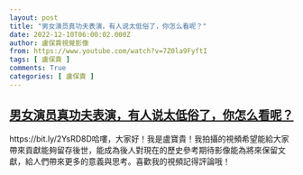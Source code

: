 ```yaml
---
layout: post
title: "男女演员真功夫表演，有人说太低俗了，你怎么看呢？"
date: 2022-12-10T06:00:02.000Z
author: 盧保貴視覺影像
from: https://www.youtube.com/watch?v=7Z0la9FyftI
tags: [ 盧保貴 ]
comments: True
categories: [ 盧保貴 ]
---
```

<!--1670652002000-->
[男女演员真功夫表演，有人说太低俗了，你怎么看呢？](https://www.youtube.com/watch?v=7Z0la9FyftI)
------

<div>
https://bit.ly/2YsRD8D哈嘍，大家好！我是盧寶貴！我拍攝的視頻希望能給大家帶來貢獻能夠留存後世，能成為後人對現在的歷史參考期待影像能為將來保留文獻，給人們帶來更多的意義與思考。喜歡我的視頻記得評論哦！
</div>
